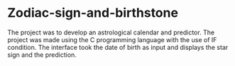 # Zodiac-sign-and-birthstone
The project was to develop an astrological calendar and predictor. The project was made using the C programming language with the use of IF condition. The interface took the date of birth as input and displays the star sign and the prediction.

